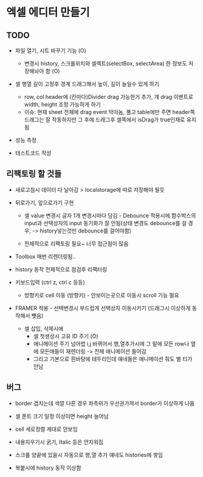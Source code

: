 # 엑셀 에디터 만들기

## TODO 
- 파일 열기, 시트 바꾸기 기능 (O)
  - 변경시 history, 스크롤위치와 셀렉트(selectBox, selectArea) 한 정보도 저장해놔야 함 (O)

    

- 셀 행열 길이 고정후 경계 드래그해서 높이, 길이 늘일수 있게 하기
  - row, col header에 (칸마다)Divider drag 가능한거 추가, 걔 drag 이벤트로 width, height 조정 가능하게 하기
  - 이슈: 현재 sheet 전체에 drag event 막아놈, 풀고 table에만 주면 header쪽 드래그는 잘 작동하지만 그 후에 드래그후 셀쪽에서 isDrag가 true인채로 유지됨

- 성능 측정

- 테스트코드 작성

## 리팩토링 할 것들

- 새로고침시 데이터 다 날아감 > localstorage에 따로 저장해야 될듯
- 뒤로가기, 앞으로가기 구현

  - 셀 value 변경시 글자 1개 변경시마다 담김 - Debounce 적용시에 함수박스의 input과 선택상자의 input 동기화가 잘 안됨(상태 변경도 debounce를 걸 경우, -> history넣는것만 debounce를 걸어야함)

  - 전체적으로 리팩토링 필요~ 너무 접근점이 많음
- Toolbox 매번 리렌더링됨..
- history 동작 전체적으로 점검후 리팩터링
- 키보드입력 (ctrl z, ctrl c 등등) 
  - 방향키로 cell 이동 (방향키) - 안보이는곳으로 이동시 scroll 기능 필요
- FRAMER 적용 - 선택변경시 부드럽게 선택상자 이동시키기 (드래그시 이상하게 동작해서 뺏음)
  - 셀 삽입, 삭제시에 
    - 셀 첫생성시 고유 ID 주기 (O)
    - 애니메이션 주기 넘어렵 i,j 바뀌어서 행,열추가시에 그 밑에 모든 row나 옆에 모든애들이 재렌더링 -> 전체 애니메이션 들어감
    - 그리고 기본으로 흰바탕에 테두리인데 얘네들은 애니메이션 줘도 별 티가 안남

## 버그

- border 겹치는데 색깔 다른 경우 좌측위가 우선권가져서 border가 이상하게 나옴
- 셀 폰트 크기 일정 이상이면 height 늘어남

- cell 세로정렬 제대로 안보임

- 내용지우기시 굵기, Italic 등은 안지워짐

- 스크롤 양끝에 있을시 자동으로 행,열 추가 얘네도 histories에 쌓임

- 복붙시에 history 동작 이상함

